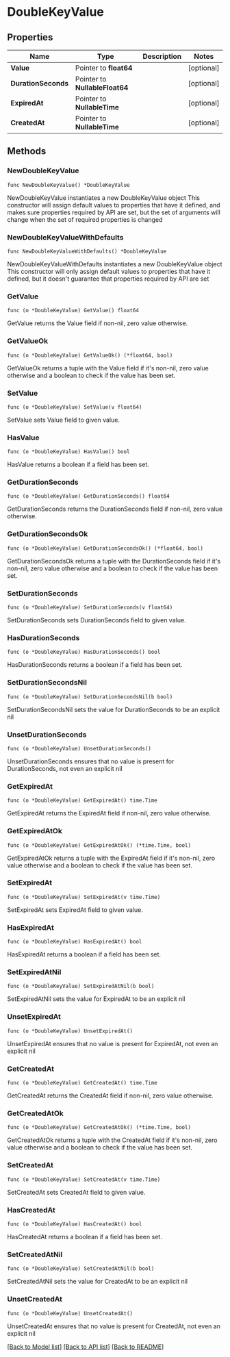 # DoubleKeyValue

## Properties

Name | Type | Description | Notes
------------ | ------------- | ------------- | -------------
**Value** | Pointer to **float64** |  | [optional] 
**DurationSeconds** | Pointer to **NullableFloat64** |  | [optional] 
**ExpiredAt** | Pointer to **NullableTime** |  | [optional] 
**CreatedAt** | Pointer to **NullableTime** |  | [optional] 

## Methods

### NewDoubleKeyValue

`func NewDoubleKeyValue() *DoubleKeyValue`

NewDoubleKeyValue instantiates a new DoubleKeyValue object
This constructor will assign default values to properties that have it defined,
and makes sure properties required by API are set, but the set of arguments
will change when the set of required properties is changed

### NewDoubleKeyValueWithDefaults

`func NewDoubleKeyValueWithDefaults() *DoubleKeyValue`

NewDoubleKeyValueWithDefaults instantiates a new DoubleKeyValue object
This constructor will only assign default values to properties that have it defined,
but it doesn't guarantee that properties required by API are set

### GetValue

`func (o *DoubleKeyValue) GetValue() float64`

GetValue returns the Value field if non-nil, zero value otherwise.

### GetValueOk

`func (o *DoubleKeyValue) GetValueOk() (*float64, bool)`

GetValueOk returns a tuple with the Value field if it's non-nil, zero value otherwise
and a boolean to check if the value has been set.

### SetValue

`func (o *DoubleKeyValue) SetValue(v float64)`

SetValue sets Value field to given value.

### HasValue

`func (o *DoubleKeyValue) HasValue() bool`

HasValue returns a boolean if a field has been set.

### GetDurationSeconds

`func (o *DoubleKeyValue) GetDurationSeconds() float64`

GetDurationSeconds returns the DurationSeconds field if non-nil, zero value otherwise.

### GetDurationSecondsOk

`func (o *DoubleKeyValue) GetDurationSecondsOk() (*float64, bool)`

GetDurationSecondsOk returns a tuple with the DurationSeconds field if it's non-nil, zero value otherwise
and a boolean to check if the value has been set.

### SetDurationSeconds

`func (o *DoubleKeyValue) SetDurationSeconds(v float64)`

SetDurationSeconds sets DurationSeconds field to given value.

### HasDurationSeconds

`func (o *DoubleKeyValue) HasDurationSeconds() bool`

HasDurationSeconds returns a boolean if a field has been set.

### SetDurationSecondsNil

`func (o *DoubleKeyValue) SetDurationSecondsNil(b bool)`

 SetDurationSecondsNil sets the value for DurationSeconds to be an explicit nil

### UnsetDurationSeconds
`func (o *DoubleKeyValue) UnsetDurationSeconds()`

UnsetDurationSeconds ensures that no value is present for DurationSeconds, not even an explicit nil
### GetExpiredAt

`func (o *DoubleKeyValue) GetExpiredAt() time.Time`

GetExpiredAt returns the ExpiredAt field if non-nil, zero value otherwise.

### GetExpiredAtOk

`func (o *DoubleKeyValue) GetExpiredAtOk() (*time.Time, bool)`

GetExpiredAtOk returns a tuple with the ExpiredAt field if it's non-nil, zero value otherwise
and a boolean to check if the value has been set.

### SetExpiredAt

`func (o *DoubleKeyValue) SetExpiredAt(v time.Time)`

SetExpiredAt sets ExpiredAt field to given value.

### HasExpiredAt

`func (o *DoubleKeyValue) HasExpiredAt() bool`

HasExpiredAt returns a boolean if a field has been set.

### SetExpiredAtNil

`func (o *DoubleKeyValue) SetExpiredAtNil(b bool)`

 SetExpiredAtNil sets the value for ExpiredAt to be an explicit nil

### UnsetExpiredAt
`func (o *DoubleKeyValue) UnsetExpiredAt()`

UnsetExpiredAt ensures that no value is present for ExpiredAt, not even an explicit nil
### GetCreatedAt

`func (o *DoubleKeyValue) GetCreatedAt() time.Time`

GetCreatedAt returns the CreatedAt field if non-nil, zero value otherwise.

### GetCreatedAtOk

`func (o *DoubleKeyValue) GetCreatedAtOk() (*time.Time, bool)`

GetCreatedAtOk returns a tuple with the CreatedAt field if it's non-nil, zero value otherwise
and a boolean to check if the value has been set.

### SetCreatedAt

`func (o *DoubleKeyValue) SetCreatedAt(v time.Time)`

SetCreatedAt sets CreatedAt field to given value.

### HasCreatedAt

`func (o *DoubleKeyValue) HasCreatedAt() bool`

HasCreatedAt returns a boolean if a field has been set.

### SetCreatedAtNil

`func (o *DoubleKeyValue) SetCreatedAtNil(b bool)`

 SetCreatedAtNil sets the value for CreatedAt to be an explicit nil

### UnsetCreatedAt
`func (o *DoubleKeyValue) UnsetCreatedAt()`

UnsetCreatedAt ensures that no value is present for CreatedAt, not even an explicit nil

[[Back to Model list]](../README.md#documentation-for-models) [[Back to API list]](../README.md#documentation-for-api-endpoints) [[Back to README]](../README.md)


